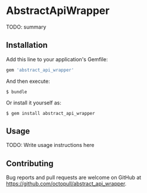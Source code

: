 # AbstractApiWrapper

TODO: summary

## Installation

Add this line to your application's Gemfile:

```ruby
gem 'abstract_api_wrapper'
```

And then execute:

    $ bundle

Or install it yourself as:

    $ gem install abstract_api_wrapper

## Usage

TODO: Write usage instructions here

## Contributing

Bug reports and pull requests are welcome on GitHub at https://github.com/octopull/abstract_api_wrapper.

